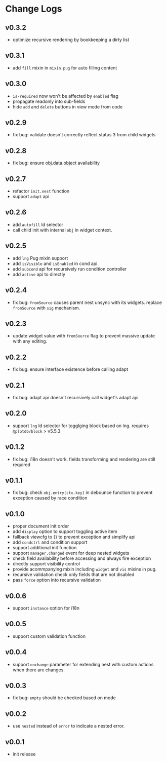 # Change Logs

## v0.3.2

 - optimize recursive rendering by bookkeeping a dirty list


## v0.3.1

 - add `fill` mixin in `mixin.pug` for auto filling content


## v0.3.0

 - `is-required` now won't be affected by `enabled` flag
 - propagate readonly into sub-fields
 - hide `add` and `delete` buttons in view mode from code


## v0.2.9

 - fix bug: validate doesn't correctly reflect status 3 from child widgets


## v0.2.8

 - fix bug: ensure obj.data.object availability


## v0.2.7

 - refactor `init.nest` function
 - support `adapt` api


## v0.2.6

 - add `autofill` ld selector
 - call child init with internal `obj` in widget context.


## v0.2.5

 - add `lng` Pug mixin support
 - add `isVisible` and `isEnabled` in cond api
 - add `subcond` api for recursively run condition controller
 - add `active` api to directly


## v0.2.4

 - fix bug: `fromSource` causes parent nest unsync with its widgets. replace `fromSource` with `sig` mechanism.


## v0.2.3

 - update widget value with `fromSource` flag to prevent massive update with any editing.


## v0.2.2

 - fix bug: ensure interface existence before calling adapt


## v0.2.1

 - fix bug: adapt api doesn't recursively call widget's adapt api


## v0.2.0

 - support `lng` ld selector for togglging block based on lng. requires `@plotdb/block` > v5.5.3


## v0.1.2

 - fix bug: i18n doesn't work. fields transforming and rendering are still required


## v0.1.1

 - fix bug: check `obj.entry[ctx.key]` in debounce function to prevent exception caused by race condition


## v0.1.0

 - proper document init order
 - add `display` option to support toggling active item
 - fallback viewcfg to {} to prevent exception and simplify api
 - add `condctrl` and condition support
 - support additional init function
 - support `manager.changed` event for deep nested widgets
 - check field availability before accessing and always fire exception
 - directly support visibility control
 - provide acommpanying mixin including `widget` and `vis` mixins in pug.
 - recursive validation check only fields that are not disabled
 - pass `force` option into recursive validation


## v0.0.6

 - support `instance` option for i18n


## v0.0.5

 - support custom validation function


## v0.0.4

 - support `onchange` parameter for extending nest with custom actions when there are changes.


## v0.0.3

 - fix bug: `empty` should be checked based on mode


## v0.0.2

 - use `nested` instead of `error` to indicate a nested error.


## v0.0.1

 - init release

